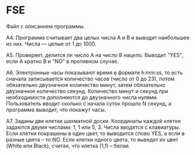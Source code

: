 # FSE
Файл с описанием программы.

А4. Программа считывает два целых числа A и B и выводит наибольшее из них. 
Числа — целые от 1 до 1000.

А5. Проверяет, делится ли число A на число B нацело. Выводит "YES", если A кратно B и "NO" в противном случае.

А6. Электронные часы показывают время в формате h:mm:ss, то есть сначала записывается 
количество часов (число от 0 до 23), потом обязательно двузначное количество минут, затем 
обязательно двузначное количество секунд. Количество минут и секунд при необходимости 
дополняются до двузначного числа нулями. Пользователь вводит сколько с начала суток прошло N секунд, а программа выводит, что 
покажут часы.

А7.  Заданы две клетки шахматной доски. Координаты каждой клетки задаются двумя числами: 1, 
1 или 5, 3. Числа вводятся с клавиатуры. Если клетки покрашены в один цвет, то выводится слово 
YES, а если в разные цвета – то NO. Если клетки одного цвета, то выведет их цвет 
(White или Black), считая, что клетка (1,1) – белая.

